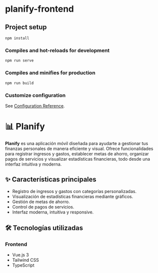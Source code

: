 # planify-frontend

## Project setup
```
npm install
```

### Compiles and hot-reloads for development
```
npm run serve
```

### Compiles and minifies for production
```
npm run build
```

### Customize configuration
See [Configuration Reference](https://cli.vuejs.org/config/).

# 📊 Planify

**Planify** es una aplicación móvil diseñada para ayudarte a gestionar tus finanzas personales de manera eficiente y visual. Ofrece funcionalidades para registrar ingresos y gastos, establecer metas de ahorro, organizar pagos de servicios y visualizar estadísticas financieras, todo desde una interfaz intuitiva y moderna.

## ✨ Características principales

- Registro de ingresos y gastos con categorías personalizadas.
- Visualización de estadísticas financieras mediante gráficos.
- Gestión de metas de ahorro.
- Control de pagos de servicios.
- Interfaz moderna, intuitiva y responsive.

## 🛠️ Tecnologías utilizadas

### Frontend

- Vue.js 3
- Tailwind CSS
- TypeScript

